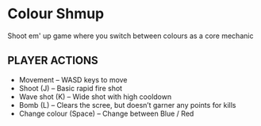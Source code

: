 # Colour Shmup
Shoot em' up game where you switch between colours as a core mechanic

## PLAYER ACTIONS
*	Movement – WASD keys to move
*	Shoot (J) – Basic rapid fire shot
*	Wave shot (K)  – Wide shot with high cooldown
*	Bomb (L) – Clears the scree, but doesn’t garner any points for kills
*	Change colour (Space) – Change between Blue / Red 
